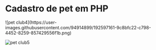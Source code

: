 <h1>Cadastro de pet em PHP </h1>
![pet club4](https://user-images.githubusercontent.com/94914899/192597161-9c8bfc22-c798-4452-8259-857429556f1b.png)


![pet club5](https://user-images.githubusercontent.com/94914899/192597037-bf595bfa-5790-4693-8a28-0b8b658c243f.png)
